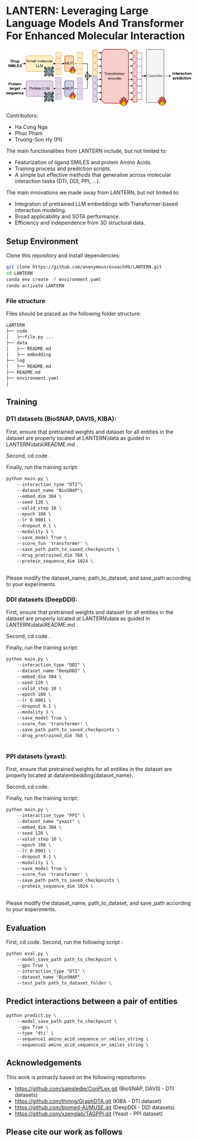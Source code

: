# LANTERN: Leveraging Large Language Models And Transformer For Enhanced Molecular Interaction

![LANTERN](assets/lantern.png)

Contributors:
* Ha Cong Nga
* Phuc Pham
* Truong-Son Hy (PI)

The main functionalities from LANTERN include, but not limited to:
- Featurization of ligand SMILES and protein Amino Acids.
- Training process and prediction scripts.
- A simple but effective methods that generalise across molecular interaction tasks (DTI, DDI, PPI, ...).

The main innovations we made away from LANTERN, but not limited to:
- Integration of pretrained LLM embeddings with Transformer-based interaction modeling.
- Broad applicability and SOTA performance.
- Efficiency and independence from 3D structural data.

## Setup Environment
Clone this repository and install dependencies:
```bash
git clone https://github.com/anonymousreseach99/LANTERN.git
cd LANTERN
conda env create -f environment.yaml
conda activate LANTERN
```

### File structure 
Files should be placed as the following folder structure:
```
LANTERN
├── code
│   ├──file.py ...
├── data
│   ├── README.md
│   ├── embedding
├── log
│   ├── README.md
├── README.md
├── environment.yaml
│ 
```

## Training
### DTI datasets (BioSNAP, DAVIS, KIBA):

First, ensure that pretrained weights and dataset for all entities in the dataset are properly located at LANTERN\data as guided in LANTERN\data\README.md .

Second, cd code .

Finally, run the training script:
```
python main.py \
    --interaction_tyoe "DTI"\
    --dataset_name "BioSNAP"\
    --embed_dim 384 \
    --seed 120 \
    --valid_step 10 \
    --epoch 100 \
    --lr 0.0001 \
    --dropout 0.1 \
    --modality 1 \
    --save_model True \
    --score_fun 'transformer' \
    --save_path path_to_saved_checkpoints \
    --drug_pretrained_dim 768 \
    --protein_sequence_dim 1024 \
   
```

Please modify the dataset_name, path_to_dataset, and save_path according to your experiments.

### DDI datasets (DeepDDI):

First, ensure that pretrained weights and dataset for all entities in the dataset are properly located at LANTERN\data as guided in LANTERN\data\README.md .

Second, cd code .

Finally, run the training script:
```
python main.py \
    --interaction_type "DDI" \
    --dataset_name "DeepDDI" \
    --embed_dim 384 \
    --seed 120 \
    --valid_step 10 \
    --epoch 100 \
    --lr 0.0001 \
    --dropout 0.1 \
    --modality 1 \
    --save_model True \
    --score_fun 'transformer' \
    --save_path path_to_saved_checkpoints \
    --drug_pretrained_dim 768 \
   
```

### PPI datasets (yeast):

First, ensure that pretrained weights for all entities in the dataset are properly located at data\embedding\{dataset_name}.

Second, cd code.

Finally, run the training script:
```
python main.py \
    --interaction_type "PPI" \
    --dataset_name "yeast" \
    --embed_dim 384 \
    --seed 120 \
    --valid_step 10 \
    --epoch 100 \
    --lr 0.0001 \
    --dropout 0.1 \
    --modality 1 \
    --save_model True \
    --score_fun 'transformer' \
    --save_path path_to_saved_checkpoints \
    --protein_sequence_dim 1024 \
   
```

Please modify the dataset_name, path_to_dataset, and save_path according to your experiments.

## Evaluation 
First, cd code.
Second, run the following script :
```
python eval.py \
    --model_save_path path_to_checkpoint \
    --gpu True \
    --interaction_type "DTI" \
    --dataset_name "BioSNAP"
    --test_path path_to_dataset_folder \
```

## Predict interactions between a pair of entities
```
python predict.py \
    --model_save_path path_to_checkpoint \
    --gpu True \
    --type 'dti' \
    --sequence1 amino_acid_sequence_or_smiles_string \
    --sequence2 amino_acid_sequence_or_smiles_string \
```
## Acknowledgements

This work is primarily based on the following repositories:

- https://github.com/samsledje/ConPLex.git (BioSNAP, DAVIS - DTI datasets)
- https://github.com/thinng/GraphDTA.git (KIBA - DTI dataset)
- https://github.com/biomed-AI/MUSE.git (DeepDDI - DDI datasets)
- https://github.com/xzenglab/TAGPPI.git (Yeast - PPI dataset)


## Please cite our work as follows

```bibtex
```

